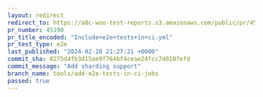 ```yaml
---
layout: redirect
redirect_to: https://a8c-woo-test-reports.s3.amazonaws.com/public/pr/45190/e2e/index.html
pr_number: 45190
pr_title_encoded: "Include+e2e+tests+in+ci.yml"
pr_test_type: e2e
last_published: "2024-02-28 21:27:21 +0000"
commit_sha: 8275d4fb3d15ae9f764bf4ceae24fcc7d010fefd
commit_message: "Add sharding support"
branch_name: tools/add-e2e-tests-in-ci-jobs
passed: true
---
```

